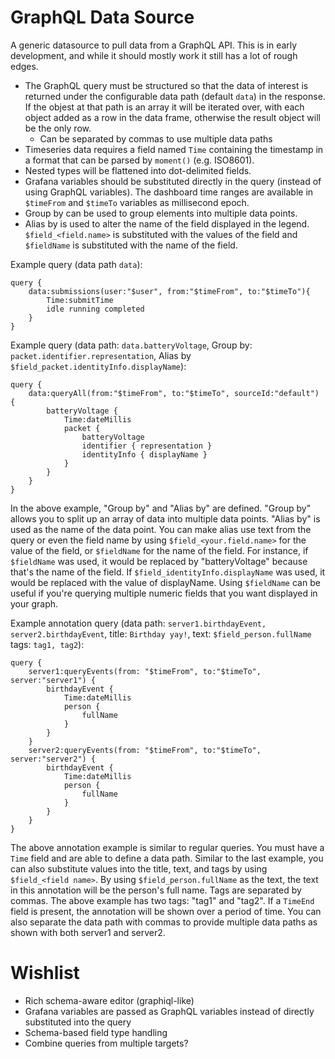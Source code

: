 # GraphQL Data Source

A generic datasource to pull data from a GraphQL API. This is in early
development, and while it should mostly work it still has a lot of rough edges.

* The GraphQL query must be structured so that the data of interest is returned
under the configurable data path (default `data`) in the response. If the
objest at that path is an array it will be iterated over, with each object added
as a row in the data frame, otherwise the result object will be the only row.
  * Can be separated by commas to use multiple data paths
* Timeseries data requires a field named `Time` containing the timestamp in a
format that can be parsed by `moment()` (e.g. ISO8601). 
* Nested types will be flattened into dot-delimited fields. 
* Grafana variables should be substituted directly in the query (instead of
using GraphQL variables). The dashboard time ranges are available in `$timeFrom`
and `$timeTo` variables as millisecond epoch.
* Group by can be used to group elements into multiple data points.
* Alias by is used to alter the name of the field displayed in the legend. `$field_<field.name>` is substituted with the
values of the field and `$fieldName` is substituted with the name of the field.

Example query (data path `data`):

    query {
        data:submissions(user:"$user", from:"$timeFrom", to:"$timeTo"){
            Time:submitTime
            idle running completed
        }
    }

Example query (data path: `data.batteryVoltage`, Group by: `packet.identifier.representation`, 
Alias by `$field_packet.identityInfo.displayName`):

    query {
        data:queryAll(from:"$timeFrom", to:"$timeTo", sourceId:"default") {
            batteryVoltage {
                Time:dateMillis
                packet {
                    batteryVoltage
                    identifier { representation }
                    identityInfo { displayName }
                }
            }
        }
    }
   
In the above example, "Group by" and "Alias by" are defined. "Group by" allows you to split up an array of data
into multiple data points. "Alias by" is used as the name of the data point. You can make alias use text from the
query or even the field name by using `$field_<your.field.name>` for the value of the field, or `$fieldName` 
for the name of the field. For instance, if `$fieldName` was used, it would be replaced by "batteryVoltage" because
that's the name of the field. If `$field_identityInfo.displayName` was used, it would be replaced with the value
of displayName. Using `$fieldName` can be useful if you're querying multiple numeric fields that you want displayed
in your graph.

Example annotation query (data path: `server1.birthdayEvent, server2.birthdayEvent`, title: `Birthday yay!`, 
text: `$field_person.fullName` tags: `tag1, tag2`):

    query {
        server1:queryEvents(from: "$timeFrom", to:"$timeTo", server:"server1") {
            birthdayEvent {
                Time:dateMillis
                person {
                    fullName
                }
            }
        }
        server2:queryEvents(from: "$timeFrom", to:"$timeTo", server:"server2") {
            birthdayEvent {
                Time:dateMillis
                person {
                    fullName
                }
            }
        }
    }

The above annotation example is similar to regular queries. You must have a `Time` field and are able to define
a data path. Similar to the last example, you can also substitute values into the title, text, and tags by using `$field_<field name>`.
By using `$field_person.fullName` as the text, the text in this annotation will be the person's full name. Tags are
separated by commas. The above example has two tags: "tag1" and "tag2". If a `TimeEnd` field is present, the annotation will
be shown over a period of time.
You can also separate the data path with commas to provide multiple data paths as shown with both server1 and server2.

# Wishlist
* Rich schema-aware editor (graphiql-like)
* Grafana variables are passed as GraphQL variables instead of directly substituted into the query
* Schema-based field type handling
* Combine queries from multiple targets?
